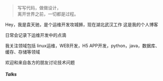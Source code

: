 > 写写代码，做做设计，  
> 离开世界之前，一切都是过程。

Hey，我是袁天驰，是个运维开发攻城狮，现在湖北武汉工作
这是我的个人博客

日常会记录下运维开发中的点滴

我关注领域包括 linux运维，WEB开发，H5 APP开发，python，java，数据库、缓存、存储等领域

欢迎和来自各方的朋友讨论技术问题

##### Talks
